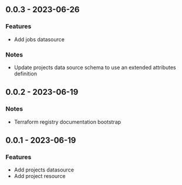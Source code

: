 ## 0.0.3 - 2023-06-26

### Features
* Add jobs datasource

### Notes
* Update projects data source schema to use an extended attributes definition

## 0.0.2 - 2023-06-19

### Notes
* Terraform registry documentation bootstrap

## 0.0.1 - 2023-06-19

### Features
* Add projects datasource
* Add project resource

